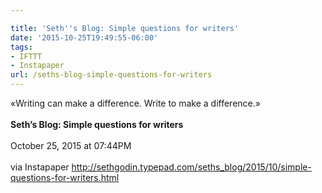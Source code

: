 ```yaml
---

title: 'Seth''s Blog: Simple questions for writers'
date: '2015-10-25T19:49:55-06:00'
tags:
- IFTTT
- Instapaper
url: /seths-blog-simple-questions-for-writers
---
```

«Writing can make a difference. Write to make a difference.»<br/><br/><b>Seth&rsquo;s Blog: Simple questions for writers</b><br/><br/>
October 25, 2015 at 07:44PM<br/><br/>
via Instapaper <a href="http://sethgodin.typepad.com/seths_blog/2015/10/simple-questions-for-writers.html" target="_blank">http://sethgodin.typepad.com/seths_blog/2015/10/simple-questions-for-writers.html</a>
